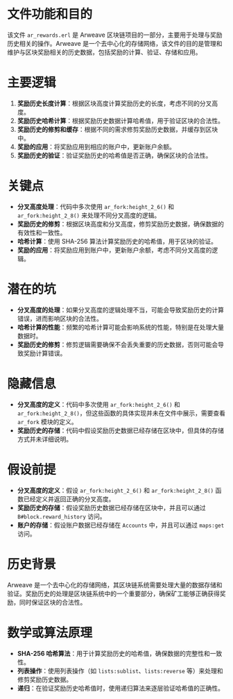 # 文件功能和目的

该文件 `ar_rewards.erl` 是 Arweave 区块链项目的一部分，主要用于处理与奖励历史相关的操作。Arweave 是一个去中心化的存储网络，该文件的目的是管理和维护与区块奖励相关的历史数据，包括奖励的计算、验证、存储和应用。

# 主要逻辑

1. **奖励历史长度计算**：根据区块高度计算奖励历史的长度，考虑不同的分叉高度。
2. **奖励历史哈希计算**：根据奖励历史数据计算哈希值，用于验证区块的合法性。
3. **奖励历史的修剪和缓存**：根据不同的需求修剪奖励历史数据，并缓存到区块中。
4. **奖励的应用**：将奖励应用到相应的账户中，更新账户余额。
5. **奖励历史的验证**：验证奖励历史的哈希值是否正确，确保区块的合法性。

# 关键点

- **分叉高度处理**：代码中多次使用 `ar_fork:height_2_6()` 和 `ar_fork:height_2_8()` 来处理不同分叉高度的逻辑。
- **奖励历史的修剪**：根据区块高度和分叉高度，修剪奖励历史数据，确保数据的有效性和一致性。
- **哈希计算**：使用 SHA-256 算法计算奖励历史的哈希值，用于区块的验证。
- **奖励的应用**：将奖励应用到账户中，更新账户余额，考虑不同分叉高度的逻辑。

# 潜在的坑

- **分叉高度的处理**：如果分叉高度的逻辑处理不当，可能会导致奖励历史的计算错误，进而影响区块的合法性。
- **哈希计算的性能**：频繁的哈希计算可能会影响系统的性能，特别是在处理大量数据时。
- **奖励历史的修剪**：修剪逻辑需要确保不会丢失重要的历史数据，否则可能会导致奖励计算错误。

# 隐藏信息

- **分叉高度的定义**：代码中多次使用 `ar_fork:height_2_6()` 和 `ar_fork:height_2_8()`，但这些函数的具体实现并未在文件中展示，需要查看 `ar_fork` 模块的定义。
- **奖励历史的存储**：代码中假设奖励历史数据已经存储在区块中，但具体的存储方式并未详细说明。

# 假设前提

- **分叉高度的定义**：假设 `ar_fork:height_2_6()` 和 `ar_fork:height_2_8()` 函数已经定义并返回正确的分叉高度。
- **奖励历史的存储**：假设奖励历史数据已经存储在区块中，并且可以通过 `B#block.reward_history` 访问。
- **账户的存储**：假设账户数据已经存储在 `Accounts` 中，并且可以通过 `maps:get` 访问。

# 历史背景

Arweave 是一个去中心化的存储网络，其区块链系统需要处理大量的数据存储和验证。奖励历史的处理是区块链系统中的一个重要部分，确保矿工能够正确获得奖励，同时保证区块的合法性。

# 数学或算法原理

- **SHA-256 哈希算法**：用于计算奖励历史的哈希值，确保数据的完整性和一致性。
- **列表操作**：使用列表操作（如 `lists:sublist`、`lists:reverse` 等）来处理和修剪奖励历史数据。
- **递归**：在验证奖励历史哈希值时，使用递归算法来逐层验证哈希值的正确性。